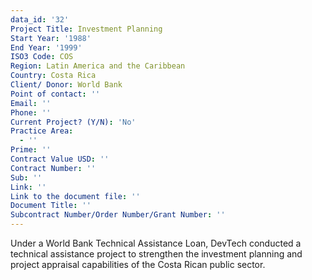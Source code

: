 ```yaml
---
data_id: '32'
Project Title: Investment Planning
Start Year: '1988'
End Year: '1999'
ISO3 Code: COS
Region: Latin America and the Caribbean
Country: Costa Rica
Client/ Donor: World Bank
Point of contact: ''
Email: ''
Phone: ''
Current Project? (Y/N): 'No'
Practice Area:
  - ''
Prime: ''
Contract Value USD: ''
Contract Number: ''
Sub: ''
Link: ''
Link to the document file: ''
Document Title: ''
Subcontract Number/Order Number/Grant Number: ''
---
```

Under a World Bank Technical Assistance Loan, DevTech conducted a technical assistance project to strengthen the investment planning and project appraisal capabilities of the Costa Rican public sector.